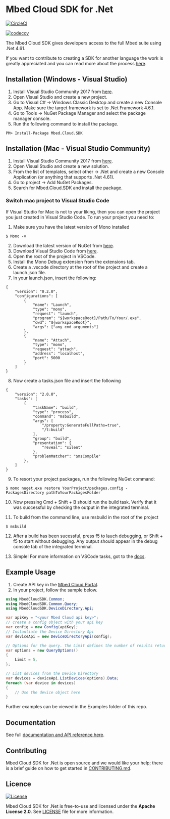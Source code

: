 # Mbed Cloud SDK for .Net

[![CircleCI](https://circleci.com/gh/ARMmbed/mbed-cloud-sdk-dotnet.svg?style=shield&circle-token=68538baa897f82e3dcc38a48315e9ba24977b183)](https://circleci.com/gh/ARMmbed/mbed-cloud-sdk-dotnet)

[![codecov](https://codecov.io/gh/ARMmbed/mbed-cloud-sdk-dotnet/branch/master/graph/badge.svg?token=r8Bg3F9X7V)](https://codecov.io/gh/ARMmbed/mbed-cloud-sdk-dotnet)

The Mbed Cloud SDK gives developers access to the full Mbed suite using .Net 4.61.

If you want to contribute to creating a SDK for another language the work is
greatly appreciated and you can read more about the process
[here](https://github.com/ARMmbed/mbed-cloud-sdk-codegen/blob/master/docs/create-new-language.md).

## Installation (Windows - Visual Studio)

1. Install Visual Studio Community 2017 from [here](https://www.visualstudio.com/).
2. Open Visual Studio and create a new project.
3. Go to Visual C# -> Windows Classic Desktop and create a new Console App. Make sure the target framework is set to .Net Framework 4.6.1.
4. Go to Tools -> NuGet Package Manager and select the package manager console.
5. Run the following command to install the package.

```
PM> Install-Package Mbed.Cloud.SDK
```

## Installation (Mac - Visual Studio Community)

1. Install Visual Studio Community 2017 from [here](https://www.visualstudio.com/).
2. Open Visual Studio and create a new solution.
3. From the list of templates, select other -> .Net and create a new Console Application (or anything that supports .Net 4.61).
4. Go to project -> Add NuGet Packages.
5. Search for Mbed.Cloud.SDK and install the package.

### Switch mac project to Visual Studio Code

If Visual Studio for Mac is not to your liking, then you can open the project you just created in Visual Studio Code. To run your project you need to:

1. Make sure you have the latest version of Mono installed

```
$ Mono -v
```
2. Download the latest version of NuGet from [here](https://dist.nuget.org/win-x86-commandline/latest/nuget.exe).
3. Download Visual Studio Code from [here](https://code.visualstudio.com/?wt.mc_id=DX_841432).
4. Open the root of the project in VSCode.
5. Install the Mono Debug extension from the extensions tab.
6. Create a .vscode directory at the root of the project and create a launch.json file.
7. In your launch.json, insert the following:

```
{
    "version": "0.2.0",
    "configurations": [
        {
            "name": "Launch",
            "type": "mono",
            "request": "launch",
            "program": "${workspaceRoot}/Path/To/Your/.exe",
            "cwd": "${workspaceRoot}",
            "args": ["any cmd arguments"]
        },
        {
            "name": "Attach",
            "type": "mono",
            "request": "attach",
            "address": "localhost",
            "port": 5000
        }
    ]
}
```
8. Now create a tasks.json file and insert the following

```
{
    "version": "2.0.0",
    "tasks": [
        {
            "taskName": "build",
            "type": "process",
            "command": "msbuild",
            "args": [
                "/property:GenerateFullPaths=true",
                "/t:build"
            ],
            "group": "build",
            "presentation": {
                "reveal": "silent"
            },
            "problemMatcher": "$msCompile"
        },
    ]
}
```

9. To resort your project packages, run the following NuGet command:

```
$ mono nuget.exe restore YourProject/packages.config -PackagesDirectory pathToYourPackagesFolder
```

10. Now pressing Cmd + Shift + B should run the build task. Verify that it was successful by checking the output in the integrated terminal.

11. To build from the command line, use msbuild in the root of the project

```
$ msbuild
```

12. After a build has been sucessful, press f5 to lauch debugging, or Shift + f5 to start without debugging. Any output should appear in the debug console tab of the integrated terminal.

13. Simple! For more information on VSCode tasks, got to the [docs](https://code.visualstudio.com/docs/editor/tasks).

## Example Usage

1. Create API key in the [Mbed Cloud Portal](https://portal.mbedcloud.com/).
2. In your project, follow the sample below.

```csharp
using MbedCloudSDK.Common;
using MbedCloudSDK.Common.Query;
using MbedCloudSDK.DeviceDirectory.Api;

var apiKey = "<your Mbed Cloud api key>";
// create a config object with your api key
var config = new Config(apiKey);
// Instantiate the Device Directory Api
var deviceApi = new DeviceDirectoryApi(config);

// Options for the query. The Limit defines the number of results returned
var options = new QueryOptions()
{
    Limit = 5,
};

// List devices from the Device Directory
var devices = deviceApi.ListDevices(options).Data;
foreach (var device in devices)
{
    // Use the device object here
}
```

Further examples can be viewed in the Examples folder of this repo.

## Documentation

See full [documentation and API reference here](https://s3-us-west-2.amazonaws.com/mbed-cloud-sdk-dotnet-dist/latest/docs/index.html).

## Contributing

Mbed Cloud SDK for .Net is open source and we would like your help; there is a
brief guide on how to get started in [CONTRIBUTING.md](CONTRIBUTING.md).

## Licence
[![License](https://img.shields.io/badge/License-Apache%202.0-blue.svg)](https://opensource.org/licenses/Apache-2.0)

Mbed Cloud SDK for .Net is free-to-use and licensed under the **Apache License
2.0**. See [LICENSE](LICENSE) file for more information.